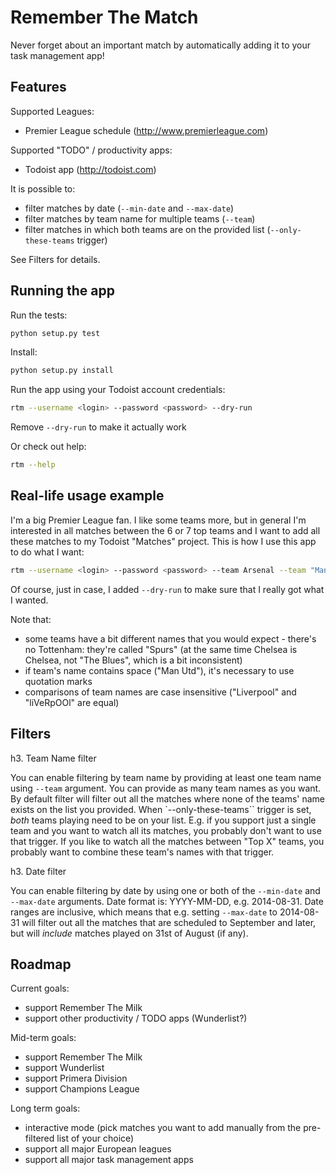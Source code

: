 Remember The Match
==================

Never forget about an important match by automatically adding it to your task management app!

Features
--------

Supported Leagues:
* Premier League schedule (http://www.premierleague.com)

Supported "TODO" / productivity apps:
* Todoist app (http://todoist.com)

It is possible to:
* filter matches by date (`--min-date` and `--max-date`)
* filter matches by team name for multiple teams (`--team`)
* filter matches in which both teams are on the provided list (`--only-these-teams` trigger)

See Filters for details.

Running the app
---------------

Run the tests:

```bash
python setup.py test
```

Install:

```bash
python setup.py install
```

Run the app using your Todoist account credentials:

```bash
rtm --username <login> --password <password> --dry-run
```

Remove `--dry-run` to make it actually work

Or check out help:

```bash
rtm --help
```

Real-life usage example
-----------------------

I'm a big Premier League fan. I like some teams more, but in general I'm interested in all matches between the 6 or 7 top teams and I want to add all these matches to my Todoist "Matches" project. This is how I use this app to do what I want:

```bash
rtm --username <login> --password <password> --team Arsenal --team "Man Utd" --team Liverpool --team Chelsea --team "Man City" --team Spurs --team Everton --only-these-teams --dry-run
```

Of course, just in case, I added `--dry-run` to make sure that I really got what I wanted.  

Note that:
* some teams have a bit different names that you would expect - there's no Tottenham: they're called "Spurs" (at the same time Chelsea is Chelsea, not "The Blues", which is a bit inconsistent)
* if team's name contains space ("Man Utd"), it's necessary to use quotation marks
* comparisons of team names are case insensitive ("Liverpool" and "liVeRpOOl" are equal)


Filters
-------

h3. Team Name filter

You can enable filtering by team name by providing at least one team name using `--team` argument. You can provide as many team names as you want. By default filter will filter out all the matches where none of the teams' name exists on the list you provided. When `--only-these-teams`` trigger is set, *both* teams playing need to be on your list. E.g. if you support just a single team and you want to watch all its matches, you probably don't want to use that trigger. If you like to watch all the matches between "Top X" teams, you probably want to combine these team's names with that trigger.

h3. Date filter

You can enable filtering by date by using one or both of the `--min-date` and `--max-date` arguments. Date format is: YYYY-MM-DD, e.g. 2014-08-31. Date ranges are inclusive, which means that e.g. setting `--max-date` to 2014-08-31 will filter out all the matches that are scheduled to September and later, but will *include* matches played on 31st of August (if any).

Roadmap
-------

Current goals:
* support Remember The Milk
* support other productivity / TODO apps (Wunderlist?)

Mid-term goals:
* support Remember The Milk
* support Wunderlist
* support Primera Division
* support Champions League

Long term goals:
* interactive mode (pick matches you want to add manually from the pre-filtered list of your choice)
* support all major European leagues
* support all major task management apps

